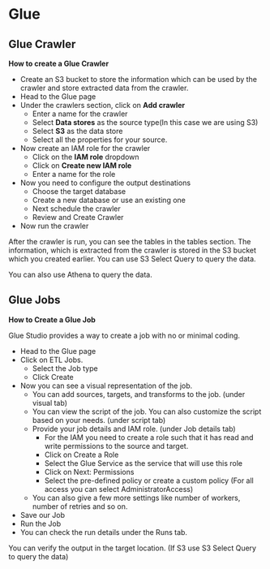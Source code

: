 # Glue

## Glue Crawler

**How to create a Glue Crawler**

* Create an S3 bucket to store the information which can be used by the crawler and store extracted data from the crawler.
* Head to the Glue page
* Under the crawlers section, click on **Add crawler**
    * Enter a name for the crawler
    * Select **Data stores** as the source type(In this case we are using S3)
    * Select **S3** as the data store
    * Select all the properties for your source.
* Now create an IAM role for the crawler
    * Click on the **IAM role** dropdown
    * Click on **Create new IAM role**
    * Enter a name for the role
* Now you need to configure the output destinations
    * Choose the target database
    * Create a new database or use an existing one
    * Next schedule the crawler
    * Review and Create Crawler
* Now run the crawler

After the crawler is run, you can see the tables in the tables section. The information, which is extracted from the crawler is stored in the S3 bucket which you created earlier. You can use S3 Select Query to query the data.

You can also use Athena to query the data.

## Glue Jobs

**How to Create a Glue Job**

Glue Studio provides a way to create a job with no or minimal coding.

* Head to the Glue page
* Click on ETL Jobs.
    * Select the Job type
    * Click Create
* Now you can see a visual representation of the job.
    * You can add sources, targets, and transforms to the job. (under visual tab)
    * You can view the script of the job. You can also customize the script based on your needs. (under script tab)
    * Provide your job details and IAM role. (under Job details tab)
        * For the IAM you need to create a role such that it has read and write permissions to the source and target.
        * Click on Create a Role
        * Select the Glue Service as the service that will use this role
        * Click on Next: Permissions
        * Select the pre-defined policy or create a custom policy (For all access you can select AdministratorAccess)
    * You can also give a few more settings like number of workers, number of retries and so on.
* Save our Job
* Run the Job
* You can check the run details under the Runs tab.

You can verify the output in the target location. (If S3 use S3 Select Query to query the data)
